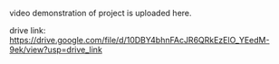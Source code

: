 video demonstration of project is uploaded here.

drive link: 
          https://drive.google.com/file/d/10DBY4bhnFAcJR6QRkEzElO_YEedM-9ek/view?usp=drive_link
